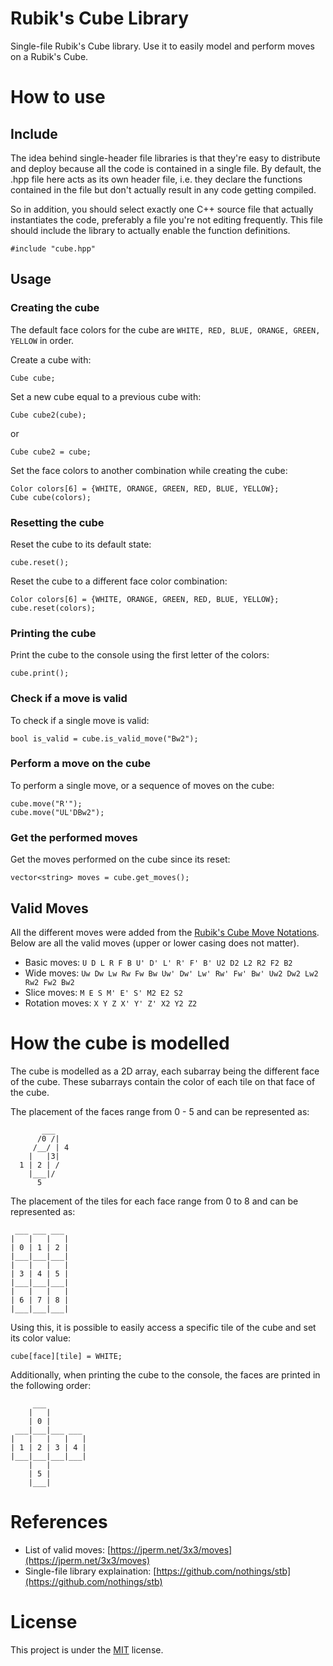 # Rubik's Cube Library

Single-file Rubik's Cube library. Use it to easily model and perform moves on a Rubik's Cube.

# How to use

## Include

The idea behind single-header file libraries is that they're easy to distribute and deploy because all the code is contained in a single file. By default, the .hpp file here acts as its own header file, i.e. they declare the functions contained in the file but don't actually result in any code getting compiled.

So in addition, you should select exactly one C++ source file that actually instantiates the code, preferably a file you're not editing frequently. This file should include the library to actually enable the function definitions.

	#include "cube.hpp"

## Usage

### Creating the cube

The default face colors for the cube are `WHITE, RED, BLUE, ORANGE, GREEN, YELLOW` in order.

Create a cube with:

	Cube cube;

Set a new cube equal to a previous cube with:

	Cube cube2(cube);

or

	Cube cube2 = cube;

Set the face colors to another combination while creating the cube:

	Color colors[6] = {WHITE, ORANGE, GREEN, RED, BLUE, YELLOW};
	Cube cube(colors);

### Resetting the cube

Reset the cube to its default state:

	cube.reset();

Reset the cube to a different face color combination:

	Color colors[6] = {WHITE, ORANGE, GREEN, RED, BLUE, YELLOW};
	cube.reset(colors);

### Printing the cube

Print the cube to the console using the first letter of the colors:

	cube.print();

### Check if a move is valid

To check if a single move is valid:

	bool is_valid = cube.is_valid_move("Bw2");

### Perform a move on the cube

To perform a single move, or a sequence of moves on the cube:

	cube.move("R'");
	cube.move("UL'DBw2");

### Get the performed moves

Get the moves performed on the cube since its reset:

	vector<string> moves = cube.get_moves();

## Valid Moves

All the different moves were added from the [Rubik's Cube Move Notations](https://jperm.net/3x3/moves). Below are all the valid moves (upper or lower casing does not matter).

- Basic moves: `U D L R F B U' D' L' R' F' B' U2 D2 L2 R2 F2 B2`
- Wide moves: `Uw Dw Lw Rw Fw Bw Uw' Dw' Lw' Rw' Fw' Bw' Uw2 Dw2 Lw2 Rw2 Fw2 Bw2`
- Slice moves: `M E S M' E' S' M2 E2 S2`
- Rotation moves: `X Y Z X' Y' Z' X2 Y2 Z2`

# How the cube is modelled

The cube is modelled as a 2D array, each subarray being the different face of the cube. These subarrays contain the color of each tile on that face of the cube.

The placement of the faces range from 0 - 5 and can be represented as:

           ___
          /0 /|
         /__/ | 4
        |   |3|
      1 | 2 | /
        |___|/
          5

The placement of the tiles for each face range from 0 to 8 and can be represented as:

     ___ ___ ___
    |   |   |   |
    | 0 | 1 | 2 |
    |___|___|___|
    |   |   |   |
    | 3 | 4 | 5 |
    |___|___|___|
    |   |   |   |
    | 6 | 7 | 8 |
    |___|___|___|

Using this, it is possible to easily access a specific tile of the cube and set its color value:

	cube[face][tile] = WHITE;

Additionally, when printing the cube to the console, the faces are printed in the following order:

	     ___
        |   |
        | 0 |
     ___|___|___ ___
    |   |   |   |   |
    | 1 | 2 | 3 | 4 |
    |___|___|___|___|
        |   |
        | 5 |
        |___|

# References

- List of valid moves: [https://jperm.net/3x3/moves](https://jperm.net/3x3/moves)
- Single-file library explaination: [https://github.com/nothings/stb](https://github.com/nothings/stb)

# License

This project is under the [MIT](https://github.com/xemeds/cube/blob/main/LICENSE) license.
